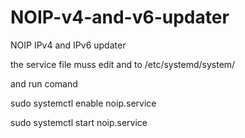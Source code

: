 # NOIP-v4-and-v6-updater
NOIP IPv4 and IPv6 updater

the service file muss edit and to /etc/systemd/system/

and run comand 

sudo systemctl enable noip.service

sudo systemctl start noip.service
